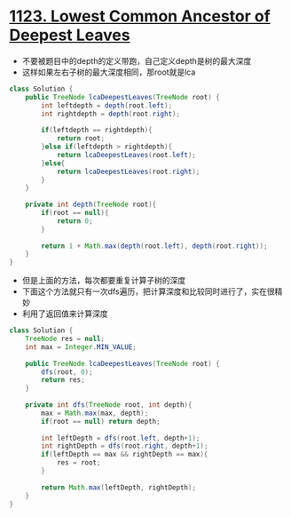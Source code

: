 # [1123. Lowest Common Ancestor of Deepest Leaves](https://leetcode.com/problems/lowest-common-ancestor-of-deepest-leaves/)
* 不要被题目中的depth的定义带跑，自己定义depth是树的最大深度
* 这样如果左右子树的最大深度相同，那root就是lca

```java
class Solution {
    public TreeNode lcaDeepestLeaves(TreeNode root) {
        int leftdepth = depth(root.left);
        int rightdepth = depth(root.right);
        
        if(leftdepth == rightdepth){
            return root;
        }else if(leftdepth > rightdepth){
            return lcaDeepestLeaves(root.left);
        }else{
            return lcaDeepestLeaves(root.right);
        }
    }
    
    private int depth(TreeNode root){
        if(root == null){
            return 0;
        }
        
        return 1 + Math.max(depth(root.left), depth(root.right));
    }
}

```

* 但是上面的方法，每次都要重复计算子树的深度
* 下面这个方法就只有一次dfs遍历，把计算深度和比较同时进行了，实在很精妙
* 利用了返回值来计算深度

```java
class Solution {
    TreeNode res = null;
    int max = Integer.MIN_VALUE;
    
    public TreeNode lcaDeepestLeaves(TreeNode root) {
        dfs(root, 0);
        return res;
    }
    
    private int dfs(TreeNode root, int depth){
        max = Math.max(max, depth);
        if(root == null) return depth;
        
        int leftDepth = dfs(root.left, depth+1);
        int rightDepth = dfs(root.right, depth+1);
        if(leftDepth == max && rightDepth == max){
            res = root;
        }
        
        return Math.max(leftDepth, rightDepth);
    }
}

```
